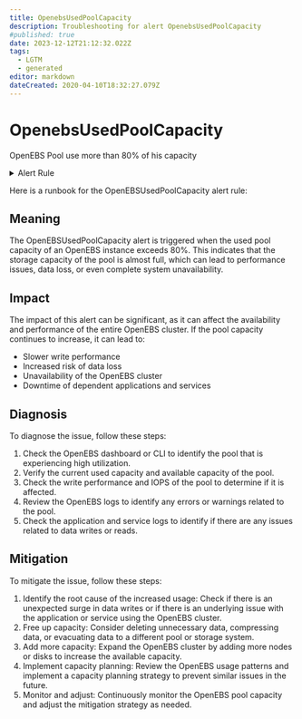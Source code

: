 ```yaml
---
title: OpenebsUsedPoolCapacity
description: Troubleshooting for alert OpenebsUsedPoolCapacity
#published: true
date: 2023-12-12T21:12:32.022Z
tags: 
  - LGTM
  - generated
editor: markdown
dateCreated: 2020-04-10T18:32:27.079Z
---
```


# OpenebsUsedPoolCapacity

OpenEBS Pool use more than 80% of his capacity

<details>
  <summary>Alert Rule</summary>

{{% rule "openebs/openebs-internal.yml" "OpenebsUsedPoolCapacity" %}}

{{% comment %}}

```yaml
alert: OpenebsUsedPoolCapacity
expr: openebs_used_pool_capacity_percent > 80
for: 2m
labels:
    severity: warning
annotations:
    summary: OpenEBS used pool capacity (instance {{ $labels.instance }})
    description: |-
        OpenEBS Pool use more than 80% of his capacity
          VALUE = {{ $value }}
          LABELS = {{ $labels }}
    runbook: https://github.com/srerun/prometheus-alerts/blob/main/content/runbooks/openebs-internal/OpenebsUsedPoolCapacity.md

```

{{% /comment %}}

</details>


Here is a runbook for the OpenEBSUsedPoolCapacity alert rule:

## Meaning

The OpenEBSUsedPoolCapacity alert is triggered when the used pool capacity of an OpenEBS instance exceeds 80%. This indicates that the storage capacity of the pool is almost full, which can lead to performance issues, data loss, or even complete system unavailability.

## Impact

The impact of this alert can be significant, as it can affect the availability and performance of the entire OpenEBS cluster. If the pool capacity continues to increase, it can lead to:

* Slower write performance
* Increased risk of data loss
* Unavailability of the OpenEBS cluster
* Downtime of dependent applications and services

## Diagnosis

To diagnose the issue, follow these steps:

1. Check the OpenEBS dashboard or CLI to identify the pool that is experiencing high utilization.
2. Verify the current used capacity and available capacity of the pool.
3. Check the write performance and IOPS of the pool to determine if it is affected.
4. Review the OpenEBS logs to identify any errors or warnings related to the pool.
5. Check the application and service logs to identify if there are any issues related to data writes or reads.

## Mitigation

To mitigate the issue, follow these steps:

1. Identify the root cause of the increased usage: Check if there is an unexpected surge in data writes or if there is an underlying issue with the application or service using the OpenEBS cluster.
2. Free up capacity: Consider deleting unnecessary data, compressing data, or evacuating data to a different pool or storage system.
3. Add more capacity: Expand the OpenEBS cluster by adding more nodes or disks to increase the available capacity.
4. Implement capacity planning: Review the OpenEBS usage patterns and implement a capacity planning strategy to prevent similar issues in the future.
5. Monitor and adjust: Continuously monitor the OpenEBS pool capacity and adjust the mitigation strategy as needed.